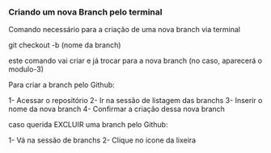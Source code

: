 ### Criando um nova Branch pelo terminal

Comando necessário para a criação de uma nova branch via terminal

git checkout -b (nome da branch)

este comando vai criar e já trocar para a nova branch (no caso, aparecerá o modulo-3)

Para criar a branch pelo Github:

1- Acessar o repositório
2- Ir na sessão de listagem das branchs
3- Inserir o nome da nova branch
4- Confirmar a criação dessa nova branch

caso querida EXCLUIR uma branch pelo Github:

1- Vá na sessão de branchs
2- Clique no ícone da lixeira
